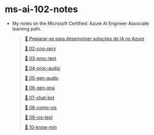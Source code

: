 # ms-ai-102-notes

- My notes on the Microsoft Certified: Azure AI Engineer Associate learning path.

    >
    > [📁 Preparar-se para desenvolver soluções de IA no Azure](/notes/01-prep/01-prep.md)
    >
    > [📁 02-cog-serv](/notes/02-cog-serv/02-cog-serv.md)
    >
    > [📁 03-proc-text](/notes/03-proc-text/03-proc-text.md)
    >
    > [📁 04-proc-audio](/notes/04-proc-audio/04-proc-audio.md)
    >
    > [📁 05-gen-audio](/notes/05-gen-audio/05-gen-audio.md)
    >
    > [📁 06-gen-qna](/notes/06-gen-qna/06-gen-qna.md)
    >
    > [📁 07-chat-bot](/notes/07-chat-bot/07-chat-bot.md)
    >
    > [📁 08-comp-vis](/notes/08-comp-vis/08-comp-vis.md)
    >
    > [📁 09-vis-text](/notes/09-vis-text/09-vis-text.md)
    >
    > [📁 10-know-min](/notes/10-know-min/10-know-min.md)
    >